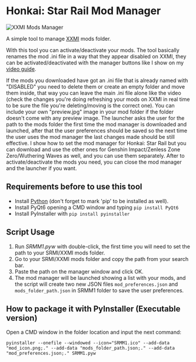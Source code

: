 # Honkai: Star Rail Mod Manager


![XXMI Mods Manager](https://images.gamebanana.com/img/ss/tools/67d9d2096d73b.jpg)


A simple tool to manage [XXMI](https://github.com/SpectrumQT/XXMI-Launcher) mods folder.

With this tool you can activate/deactivate your mods. The tool basically renames the mod .ini file in a way that they appear disabled on XXMI, they can be activated/deactivated with the manager buttons like I show on my [video guide](https://files.catbox.moe/cqko1c.mp4).

If the mods you downloaded have got an .ini file that is already named with "DISABLED" you need to delete them or create an empty folder and move them inside, that way you can leave the main .ini file alone like the video (check the changes you're doing refreshing your mods on XXMI in real time to be sure the file you're deleting/moving is the correct one).
You can include your own "preview.jpg" image in your mod folder if the folder doesn't come with any preview image.
The launcher asks the user for the path to the mods folder the first time the mod manager is downloaded and launched, after that the user preferences should be saved so the next time the user uses the mod manager the last changes made should be still effective.
I show how to set the mod manager for Honkai: Star Rail but you can download and use the other ones for Genshin Impact/Zenless Zone Zero/Wuthering Waves as well, and you can use them separately.
After to activate/deactivate the mods you need, you can close the mod manager and the launcher if you want.


## Requirements before to use this tool

   - Install [Python](https://www.python.org/downloads/) (don't forget to mark 'pip' to be installed as well).
   - Install PyQt6 opening a CMD window and typing `pip install PyQt6`
   - Install PyInstaller with `pip install pyinstaller`


## Script Usage

1. Run *SRMM1.pyw* with double-click, the first time you will need to set the path to your SRMI/XXMI mods folder.
2. Go to your SRMI/XXMI mods folder and copy the path from your search bar.
3. Paste the path on the manager window and click OK.
4. The mod manager will be launched showing a list with your mods, and the script will create two new JSON files `mod_preferences.json` and `mods_folder_path.json` in SRMM1 folder to save the user preferences.


## How to package it with PyInstaller (Executable version)

Open a CMD window in the folder location and input the next command:

```
pyinstaller --onefile --windowed --icon="SRMM1.ico" --add-data "mod_icon.png;." --add-data "mods_folder_path.json;." --add-data "mod_preferences.json;." SRMM1.pyw
```

